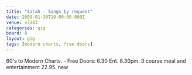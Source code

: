```yaml
---
title: "Sarah - Songs by request"
date: 2009-01-30T19:00:00.000Z
venue: v7243
categories: gig
board: 8
layout: gig
tags: [modern charts, free doors]
---
```

60's to Modern Charts. -    Free Doors:   6.30 Ent. 8.30pm. 3 course meal and entertainment 22.95. new